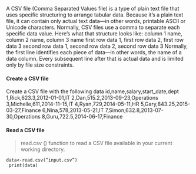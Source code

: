 A CSV file (Comma Separated Values file) is a type of plain text file that uses specific 
structuring to arrange tabular data. Because it’s a plain text file, it can contain only actual text 
data—in other words, printable ASCII or Unicode characters. Normally, CSV files use a comma 
to separate each specific data value. Here’s what that structure looks like: 
column 1 name, column 2 name, column 3 name 
first row data 1, first row data 2, first row data 3 
second row data 1, second row data 2, second row data 3 
Normally, the first line identifies each piece of data—in other words, the name of a data column. 
Every subsequent line after that is actual data and is limited only by file size constraints.


#### Create a CSV file
Create a CSV file with the following data 
id,name,salary,start_date,dept 
1,Rick,623.3,2012-01-01,IT 
2,Dan,515.2,2013-09-23,Operations 
3,Michelle,611,2014-11-15,IT 
4,Ryan,729,2014-05-11,HR 
5,Gary,843.25,2015-03-27,Finance 
6,Nina,578,2013-05-21,IT 
7,Simon,632.8,2013-07-30,Operations 
8,Guru,722.5,2014-06-17,Finance 

#### Read a CSV file
> read.csv ()  function to read a CSV file available in your current working directory.

```
data<-read.csv(“input.csv”) 
 print(data)
```
